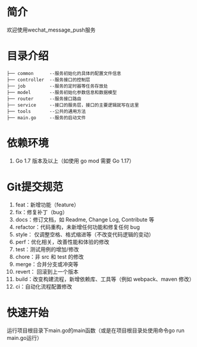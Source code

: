 # 简介

欢迎使用wechat_message_push服务

# 目录介绍

````
├── common      --服务初始化的具体的配置文件信息 
├── controller  --服务接口的控制层
├── job         --服务的定时器等任务存放处
├── model       --服务初始化参数信息和数据模型
├── router      --服务接口路由
├── service     --接口的服务层，接口的主要逻辑就写在这里
├── tools       --公共的通用方法
├── main.go     --服务的启动文件
````

# 依赖环境

1. Go 1.7 版本及以上（如使用 go mod 需要 Go 1.17）

# Git提交规范

1. feat：新增功能（feature）
2. fix：修复补丁（bug）
3. docs：修订文档，如 Readme, Change Log, Contribute 等
4. refactor：代码重构，未新增任何功能和修复任何 bug
5. style： 仅调整空格、格式缩进等（不改变代码逻辑的变动）
6. perf：优化相关，改善性能和体验的修改
7. test：测试用例的增加/修改
8. chore：非 src 和 test 的修改
9. merge：合并分支或冲突等
10. revert： 回滚到上一个版本
11. build：改变构建流程，新增依赖库、工具等（例如 webpack、maven 修改）
12. ci：自动化流程配置修改

# 快速开始
运行项目根目录下main.go的main函数（或是在项目根目录处使用命令go run main.go运行）

